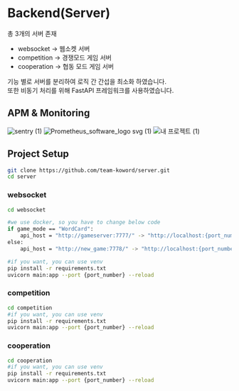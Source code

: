# Backend(Server)
총 3개의 서버 존재<br/>
- websocket -> 웹소켓 서버<br/>
- competition -> 경쟁모드 게임 서버<br/>
- cooperation -> 협동 모드 게임 서버<br/>

기능 별로 서버를 분리하여 로직 간 간섭을 최소화 하였습니다.<br/>
또한 비동기 처리를 위해 FastAPI 프레임워크를 사용하였습니다.

## APM & Monitoring
![sentry (1)](https://user-images.githubusercontent.com/115965829/224282827-9c8d987e-7299-4022-a261-b61adc98dccb.png)
![Prometheus_software_logo svg (1)](https://user-images.githubusercontent.com/115965829/224283616-f37c1fdc-ab74-47e4-88ed-7c182d152052.png)
![내 프로젝트 (1)](https://user-images.githubusercontent.com/115965829/224284029-834aa269-954b-4871-8684-334ab8335a64.png)


## Project Setup
```sh
git clone https://github.com/team-koword/server.git
cd server
```

### websocket

```sh
cd websocket

#we use docker, so you have to change below code
if game_mode == "WordCard":
    api_host = "http://gameserver:7777/" -> "http://localhost:{port_number}/"
else:
    api_host = "http://new_game:7778/" -> "http://localhost:{port_number}/"

#if you want, you can use venv
pip install -r requirements.txt
uvicorn main:app --port {port_number} --reload
```

### competition

```sh
cd competition
#if you want, you can use venv
pip install -r requirements.txt
uvicorn main:app --port {port_number} --reload
```

### cooperation

```sh
cd cooperation
#if you want, you can use venv
pip install -r requirements.txt
uvicorn main:app --port {port_number} --reload
```
